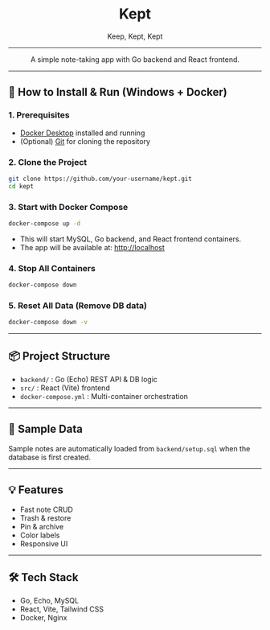 <div align="center">

# Kept

Keep, Kept, Kept

---

A simple note-taking app with Go backend and React frontend.

</div>

---

## 🚀 How to Install & Run (Windows + Docker)

### 1. Prerequisites
- [Docker Desktop](https://www.docker.com/products/docker-desktop) installed and running
- (Optional) [Git](https://git-scm.com/) for cloning the repository

### 2. Clone the Project
```bash
git clone https://github.com/your-username/kept.git
cd kept
```

### 3. Start with Docker Compose
```bash
docker-compose up -d
```

- This will start MySQL, Go backend, and React frontend containers.
- The app will be available at: [http://localhost](http://localhost)

### 4. Stop All Containers
```bash
docker-compose down
```

### 5. Reset All Data (Remove DB data)
```bash
docker-compose down -v
```

---

## 📦 Project Structure
- `backend/` : Go (Echo) REST API & DB logic
- `src/`     : React (Vite) frontend
- `docker-compose.yml` : Multi-container orchestration

---

## 📝 Sample Data
Sample notes are automatically loaded from `backend/setup.sql` when the database is first created.

---

## 💡 Features
- Fast note CRUD
- Trash & restore
- Pin & archive
- Color labels
- Responsive UI

---

## 🛠️ Tech Stack
- Go, Echo, MySQL
- React, Vite, Tailwind CSS
- Docker, Nginx
